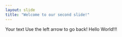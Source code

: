 ```yaml
---
layout: slide
title: "Welcome to our second slide!"
---
```

Your text
Use the left arrow to go back!
Hello World!!!
